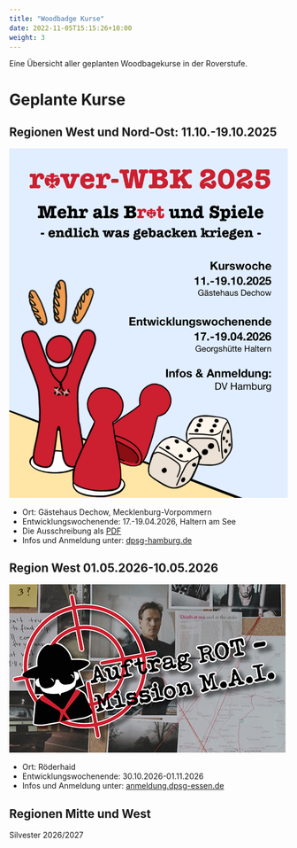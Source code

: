 ```yaml
---
title: "Woodbadge Kurse"
date: 2022-11-05T15:15:26+10:00
weight: 3
---
```


Eine Übersicht aller geplanten Woodbagekurse in der Roverstufe.

# Geplante Kurse

## Regionen West und Nord-Ost: 11.10.-19.10.2025
![One-Pager-WBK](/Downloads/Werbung_ersteSeite_ohneLink.png)

* Ort: Gästehaus Dechow, Mecklenburg-Vorpommern
* Entwicklungswochenende: 17.-19.04.2026, Haltern am See
* Die Ausschreibung als [PDF](/Downloads/Flyer_Rover_WBK_Herbst_2025.pdf)
* Infos und Anmeldung unter: [dpsg-hamburg.de](https://on.campflow.de/dpsg-dv-hamburg/rover-wbk)

## Region West 01.05.2026-10.05.2026
![Region West WBK 2026](/images/wbk/WBK_West_2026_roverde.png)

* Ort: Röderhaid
* Entwicklungswochenende: 30.10.2026-01.11.2026
* Infos und Anmeldung unter: [anmeldung.dpsg-essen.de](https://anmeldung.dpsg-essen.de)

## Regionen Mitte und West
Silvester 2026/2027
